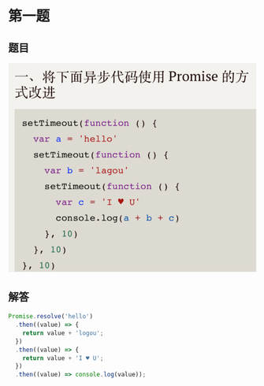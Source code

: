 # 第一题

## 题目

![Alt text](./topic.jpg)

## 解答

```javascript
Promise.resolve('hello')
  .then((value) => {
    return value + 'logou';
  })
  .then((value) => {
    return value + 'I ♥ U';
  })
  .then((value) => console.log(value));
```
